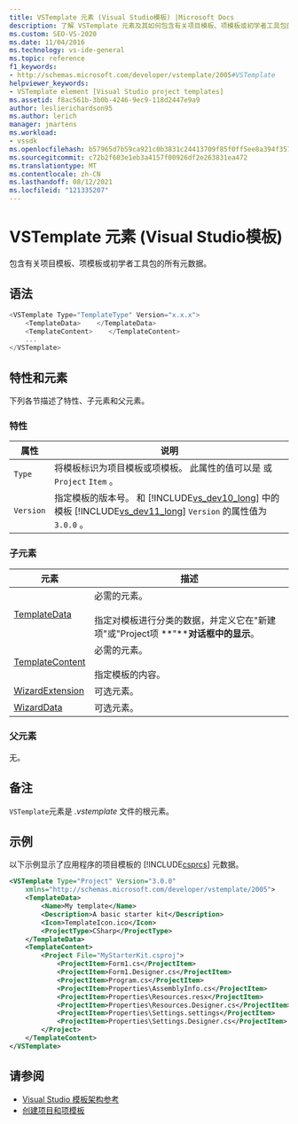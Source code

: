 ```yaml
---
title: VSTemplate 元素 (Visual Studio模板) |Microsoft Docs
description: 了解 VSTemplate 元素及其如何包含有关项目模板、项模板或初学者工具包的所有元数据。
ms.custom: SEO-VS-2020
ms.date: 11/04/2016
ms.technology: vs-ide-general
ms.topic: reference
f1_keywords:
- http://schemas.microsoft.com/developer/vstemplate/2005#VSTemplate
helpviewer_keywords:
- VSTemplate element [Visual Studio project templates]
ms.assetid: f8ac561b-3b0b-4246-9ec9-118d2447e9a9
author: leslierichardson95
ms.author: lerich
manager: jmartens
ms.workload:
- vssdk
ms.openlocfilehash: b57965d7b59ca921c0b3831c24413709f85f0ff5ee8a394f357629ea66992357
ms.sourcegitcommit: c72b2f603e1eb3a4157f00926df2e263831ea472
ms.translationtype: MT
ms.contentlocale: zh-CN
ms.lasthandoff: 08/12/2021
ms.locfileid: "121335207"
---
```

# <a name="vstemplate-element-visual-studio-templates"></a>VSTemplate 元素 (Visual Studio模板) 
包含有关项目模板、项模板或初学者工具包的所有元数据。

## <a name="syntax"></a>语法

```csharp
<VSTemplate Type="TemplateType" Version="x.x.x">
    <TemplateData>    </TemplateData>
    <TemplateContent>    </TemplateContent>
    ...
</VSTemplate>
```

## <a name="attributes-and-elements"></a>特性和元素
 下列各节描述了特性、子元素和父元素。

### <a name="attributes"></a>特性

| 属性 | 说明 |
|-----------| - |
| `Type` | 将模板标识为项目模板或项模板。 此属性的值可以是 或 `Project` `Item` 。 |
| `Version` | 指定模板的版本号。 和 [!INCLUDE[vs_dev10_long](../code-quality/includes/vs_dev10_long_md.md)] 中的模板 [!INCLUDE[vs_dev11_long](../data-tools/includes/vs_dev11_long_md.md)] `Version` 的属性值为 `3.0.0` 。 |

### <a name="child-elements"></a>子元素

|元素|描述|
|-------------|-----------------|
|[TemplateData](../extensibility/templatedata-element-visual-studio-templates.md)|必需的元素。<br /><br /> 指定对模板进行分类的数据，并定义它在"新建项"或"Project项 **"****对话框中的显示**。|
|[TemplateContent](../extensibility/templatecontent-element-visual-studio-templates.md)|必需的元素。<br /><br /> 指定模板的内容。|
|[WizardExtension](../extensibility/wizardextension-element-visual-studio-templates.md)|可选元素。|
|[WizardData](../extensibility/wizarddata-element-visual-studio-templates.md)|可选元素。|

### <a name="parent-elements"></a>父元素
 无。

## <a name="remarks"></a>备注
 `VSTemplate`元素是 *.vstemplate* 文件的根元素。

## <a name="example"></a>示例
 以下示例显示了应用程序的项目模板的 [!INCLUDE[csprcs](../data-tools/includes/csprcs_md.md)] 元数据。

```xml
<VSTemplate Type="Project" Version="3.0.0"
    xmlns="http://schemas.microsoft.com/developer/vstemplate/2005">
    <TemplateData>
        <Name>My template</Name>
        <Description>A basic starter kit</Description>
        <Icon>TemplateIcon.ico</Icon>
        <ProjectType>CSharp</ProjectType>
    </TemplateData>
    <TemplateContent>
        <Project File="MyStarterKit.csproj">
            <ProjectItem>Form1.cs</ProjectItem>
            <ProjectItem>Form1.Designer.cs</ProjectItem>
            <ProjectItem>Program.cs</ProjectItem>
            <ProjectItem>Properties\AssemblyInfo.cs</ProjectItem>
            <ProjectItem>Properties\Resources.resx</ProjectItem>
            <ProjectItem>Properties\Resources.Designer.cs</ProjectItem>
            <ProjectItem>Properties\Settings.settings</ProjectItem>
            <ProjectItem>Properties\Settings.Designer.cs</ProjectItem>
        </Project>
    </TemplateContent>
</VSTemplate>
```

## <a name="see-also"></a>请参阅
- [Visual Studio 模板架构参考](../extensibility/visual-studio-template-schema-reference.md)
- [创建项目和项模板](../ide/creating-project-and-item-templates.md)
